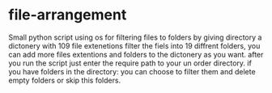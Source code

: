 # file-arrangement
Small python script using os for filtering files to folders by giving directory
a dictonery with 109 file extenetions filter the fiels into 19 diffrent folders, you can add more files extentions and folders to the dictonery as you want.
after you run the script just enter the require path to your un order directory.
if you have folders in the directory: you can choose to filter them and delete empty folders or skip this folders.
